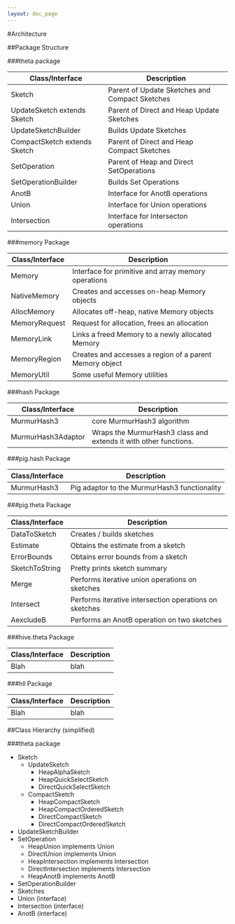 ```yaml
---
layout: doc_page
---
```

#Architecture

##Package Structure

###theta package

Class/Interface | Description
-------------------- | -----------
Sketch | Parent of Update Sketches and Compact Sketches
UpdateSketch extends Sketch | Parent of Direct and Heap Update Sketches
UpdateSketchBuilder | Builds Update Sketches
CompactSketch extends Sketch | Parent of Direct and Heap Compact Sketches
SetOperation | Parent of Heap and Direct SetOperations
SetOperationBuilder | Builds Set Operations
AnotB | Interface for AnotB operations
Union | Interface for Union operations
Intersection | Interface for Intersecton operations

###memory Package

Class/Interface | Description
-------------------- | -----------
Memory | Interface for primitive and array memory operations
NativeMemory | Creates and accesses on-heap Memory objects
AllocMemory | Allocates off-heap, native Memory objects
MemoryRequest | Request for allocation, frees an allocation
MemoryLink  | Links a freed Memory to a newly allocated Memory
MemoryRegion | Creates and accesses a region of a parent Memory object
MemoryUtil | Some useful Memory utilities

###hash Package

Class/Interface | Description
-------------------- | -----------
MurmurHash3 | core MurmurHash3 algorithm
MurmurHash3Adaptor | Wraps the MurmurHash3 class and extends it with other functions.

###pig.hash Package

Class/Interface | Description
-------------------- | -----------
MurmurHash3 | Pig adaptor to the MurmurHash3 functionality


###pig.theta Package

Class/Interface | Description
-------------------- | -----------
DataToSketch | Creates / builds sketches
Estimate | Obtains the estimate from a sketch
ErrorBounds | Obtains error bounds from a sketch
SketchToString | Pretty prints sketch summary
Merge | Performs iterative union operations on sketches
Intersect | Performs iterative intersection operations on sketches
AexcludeB | Performs an AnotB operation on two sketches

###hive.theta Package

Class/Interface | Description
-------------------- | -----------
Blah | blah

###hll Package

Class/Interface | Description
-------------------- | -----------
Blah | blah

##Class Hierarchy (simplified)

###theta package
* Sketch 
  * UpdateSketch
    * HeapAlphaSketch
    * HeapQuickSelectSketch
    * DirectQuickSelectSketch
  * CompactSketch
    * HeapCompactSketch
    * HeapCompactOrderedSketch
    * DirectCompactSketch
    * DirectCompactOrderedSketch
* UpdateSketchBuilder
* SetOperation
  * HeapUnion implements Union
  * DirectUnion implements Union
  * HeapIntersection implements Intersection
  * DirectIntersection implements Intersection
  * HeapAnotB implements AnotB
* SetOperationBuilder
* Sketches
* Union (interface)
* Intersection (interface)
* AnotB (interface)


  